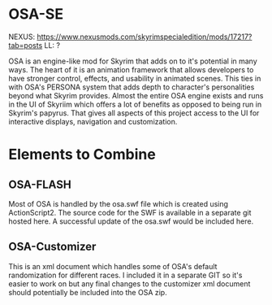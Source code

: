 # OSA-SE

NEXUS: https://www.nexusmods.com/skyrimspecialedition/mods/17217?tab=posts
LL: ?

OSA is an engine-like mod for Skyrim that adds on to it's potential in many ways. The heart of it is an animation framework that allows developers to have stronger control, effects, and usability in animated scenes. This ties in with OSA's PERSONA system that adds depth to character's personalities beyond what Skyrim provides.  Almost the entire OSA engine exists and runs in the UI of Skyriim which offers a lot of benefits as opposed to being run in Skyrim's papyrus. That gives all aspects of this project access to the UI for interactive displays, navigation and customization.

# Elements to Combine

## OSA-FLASH
Most of OSA is handled by the osa.swf file which is created using ActionScript2. The source code for the SWF is available in a separate git hosted here. A successful update of the osa.swf would be included here.

## OSA-Customizer
This is an xml document which handles some of OSA's default randomization for different races. I included it in a separate GIT so it's easier to work on but any final changes to the customizer xml document should potentially be included into the OSA zip.
